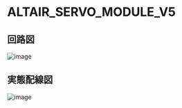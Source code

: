 # ALTAIR_SERVO_MODULE_V5

## 回路図
![image](https://github.com/user-attachments/assets/59816a31-3e87-4c3e-acf6-25ffb56a6ab3)


## 実態配線図
![image](https://github.com/user-attachments/assets/7f016492-81b0-4b20-82f1-7a92580029f1)
